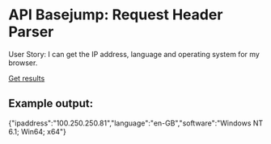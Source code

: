 API Basejump: Request Header Parser
===================================
User Story: I can get the IP address, language and operating system for my browser.

[Get results](https://header-parser-gmojo.glitch.me/api/whoami)

Example output:
-----------------------
{"ipaddress":"100.250.250.81","language":"en-GB","software":"Windows NT 6.1; Win64; x64"}
